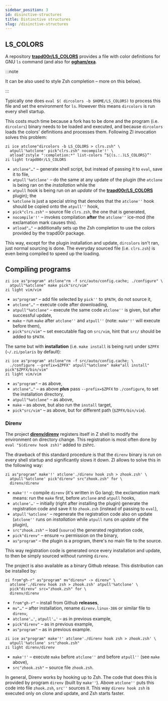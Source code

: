 ```yaml
---
sidebar_position: 3
id: disinctive-structures
title: Distinctive structures
slug: /disinctive-structures
---
```


## LS_COLORS

A repository [**trapd00r/LS_COLORS**](https://github.com/trapd00r/LS_COLORS) provides a file with color definitions for GNU `ls` command (and also for [**ogham/exa**](https://github.com/ogham/exa).

:::note

It can be also used to style Zsh completion – more on this below).

:::

Typically one does `eval $( dircolors -b $HOME/LS_COLORS)` to process this file and set the environment for `ls`.
However this means `dircolors` is run every shell startup.

This costs much time because a fork has to be done and the program (i.e. `dircolors`) binary needs to be loaded and executed, and because `dircolors`
loads the colors' definitions and processes them. Following ZI invocation solves this problem:

```shell
zi ice atclone"dircolors -b LS_COLORS > clrs.zsh" \
  atpull'%atclone' pick"clrs.zsh" nocompile'!' \
  atload'zstyle ":completion:*" list-colors “${(s.:.)LS_COLORS}”'
zi light trapd00r/LS_COLORS
```

- `atclone"…"` – generate shell script, but instead of passing it to `eval`, save it to file,
- `atpull'%atclone'` – do the same at any update of the plugin (the `atclone` is being ran on the _installation_ while the
- `atpull` hook is being run on an _update_ of the [**trapd00r/LS_COLORS**](https://github.com/trapd00r/LS_COLORS) plugin); the
- `%atclone` is just a special string that denotes that the `atclone''` hook should be copied onto the `atpull''` hook,
- `pick"clrs.zsh"` – source file `clrs.zsh`, the one that is generated,
- `nocompile'!'` – invokes compilation **after** the `atclone''` ice-mod (the exclamation mark causes this).
- `atload"…"` – additionally sets up the Zsh completion to use the colors provided by the trapd00r package.

This way, except for the plugin installation and update, `dircolors` isn't ran,
just normal sourcing is done. The everyday sourced file (i.e. `clrs.zsh`) is even being compiled to speed up the loading.

## Compiling programs

```shell
zi ice as"program" atclone"rm -f src/auto/config.cache; ./configure" \
  atpull"%atclone" make pick"src/vim"
zi light vim/vim
```

- `as"program"` – add file selected by `pick''` to `$PATH`, do not source it,
- `atclone"…"` – execute code after downloading,
- `atpull"%atclone"` – execute the same code `atclone''` is given, but after successful update,
- `make` – run `make` after `atclone''` and `atpull''` (note: `make'!'` will execute before them),
- `pick"src/vim"` – set executable flag on `src/vim`, hint that `src/` should be added to `$PATH`.


The same but with **installation** (i.e. `make install` is being run) under `$ZPFX` (`~/.zi/polaris` by default):

```shell
zi ice as"program" atclone"rm -f src/auto/config.cache; \
  ./configure --prefix=$ZPFX" atpull"%atclone" make"all install" pick"$ZPFX/bin/vim"
zi light vim/vim
```

- `as"program"` – as above,
- `atclone"…"` – as above **plus** pass `--prefix=$ZPFX` to `./configure`, to set the installation directory,
- `atpull"%atclone"` – as above,
- `make` – as above, but also run the `install` target,
- `pick"src/vim"` – as above, but for different path (`$ZPFX/bin/vim`).

### Direnv

The project [**direnv/direnv**](https://github.com/direnv/direnv) registers itself in Z shell to modify the environment on directory change.
This registration is most often done by `eval "$(direnv hook zsh)"` added to zshrc.

The drawback of this standard procedure is that the `direnv` binary is run on every
shell startup and significantly slows it down. ZI allows to solve this in the following way:

```shell
zi as"program" make'!' atclone'./direnv hook zsh > zhook.zsh' \
  atpull'%atclone' pick"direnv" src"zhook.zsh" for \
  direnv/direnv
```

- `make'!'` – compile `direnv` (it's written in Go lang); the exclamation mark means: run the `make` first, before `atclone` and `atpull` hooks,
- `atclone'…'` – initially (right after installing the plugin) generate the registration code and save it to `zhook.zsh` (instead of passing to `eval`),
- `atpull'%atclone'` – regenerate the registration code also on update (`atclone''` runs on _installation_ while `atpull` runs on _update_ of the plugin),
- `src"zhook.zsh"` – load (`source`) the generated registration code,
- `pick"direnv"` – ensure `+x` permission on the binary,
- `as"program"` – the plugin is a program, there's no main file to the source.

This way registration code is generated once every installation and update, to then be simply sourced without running `direnv`.

The project is also available as a binary Github release. This distribution can be installed by:

```shell
zi from"gh-r" as"program" mv"direnv* -> direnv" \
  atclone'./direnv hook zsh > zhook.zsh' atpull'%atclone' \
  pick"direnv" src="zhook.zsh" for \
  direnv/direnv
```

- `from"gh-r"` – install from Github **releases**,
- `mv"…"` – after installation, rename `direnv.linux-386` or similar file to `direnv`,
- `atclone'…'`, `atpull'…'` – as in previous example,
- `pick"direnv"` – as in previous example,
- `as"program"` – as in previous example.

```shell
zi ice as"program" make'!' atclone'./direnv hook zsh > zhook.zsh' \
  atpull'%atclone' src"zhook.zsh"
zi light direnv/direnv
```

- `make'!'` – execute `make` before `atclone''` and before `atpull''` (see `make` above),
- `src"zhook.zsh"` – source file `zhook.zsh`.

In general, Direnv works by hooking up to Zsh. The code that does this is
provided by program `direnv` (built by `make''`). Above `atclone''` puts this
code into file `zhook.zsh`, `src''` sources it. This way `direnv hook zsh` is
executed only on clone and update, and Zsh starts faster.
